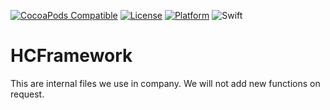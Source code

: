 [![CocoaPods Compatible](https://img.shields.io/cocoapods/v/HCFramework.svg)](http://cocoapods.org/pods/HCFramework)
[![License](https://img.shields.io/cocoapods/l/HCFramework.svg?style=flat)](http://cocoapods.org/pods/HCFramework)
[![Platform](https://img.shields.io/cocoapods/p/HCFramework.svg?style=flat)](http://cocoapods.org/pods/HCFramework)
![Swift](https://img.shields.io/badge/%20in-swift%205.0-orange.svg)

# HCFramework
This are internal files we use in company. We will not add new functions on request.
